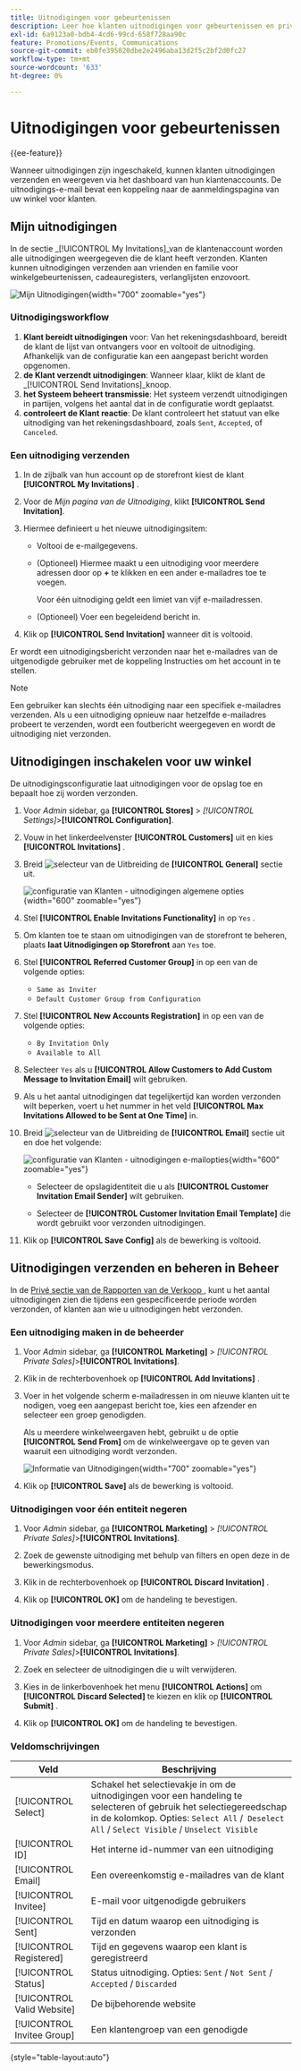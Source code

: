 ```yaml
---
title: Uitnodigingen voor gebeurtenissen
description: Leer hoe klanten uitnodigingen voor gebeurtenissen en privé-verkoop kunnen verzenden en bekijken vanaf het dashboard van hun klantenaccounts.
exl-id: 6a9123a0-bdb4-4cd6-99cd-658f728aa90c
feature: Promotions/Events, Communications
source-git-commit: eb0fe395020dbe2e2496aba13d2f5c2bf2d0fc27
workflow-type: tm+mt
source-wordcount: '633'
ht-degree: 0%

---
```


# Uitnodigingen voor gebeurtenissen

{{ee-feature}}

Wanneer uitnodigingen zijn ingeschakeld, kunnen klanten uitnodigingen verzenden en weergeven via het dashboard van hun klantenaccounts. De uitnodigings-e-mail bevat een koppeling naar de aanmeldingspagina van uw winkel voor klanten.

## Mijn uitnodigingen

In de sectie _[!UICONTROL My Invitations]_van de klantenaccount worden alle uitnodigingen weergegeven die de klant heeft verzonden. Klanten kunnen uitnodigingen verzenden aan vrienden en familie voor winkelgebeurtenissen, cadeauregisters, verlanglijsten enzovoort.

![ Mijn Uitnodigingen ](./assets/account-dashboard-my-invitations.png){width="700" zoomable="yes"}

### Uitnodigingsworkflow

1. **Klant bereidt uitnodigingen** voor: Van het rekeningsdashboard, bereidt de klant de lijst van ontvangers voor en voltooit de uitnodiging. Afhankelijk van de configuratie kan een aangepast bericht worden opgenomen.
1. **de Klant verzendt uitnodigingen**: Wanneer klaar, klikt de klant de _[!UICONTROL Send Invitations]_knoop.
1. **het Systeem beheert transmissie**: Het systeem verzendt uitnodigingen in partijen, volgens het aantal dat in de configuratie wordt geplaatst.
1. **controleert de Klant reactie**: De klant controleert het statuut van elke uitnodiging van het rekeningsdashboard, zoals `Sent`, `Accepted`, of `Canceled`.

### Een uitnodiging verzenden

1. In de zijbalk van hun account op de storefront kiest de klant **[!UICONTROL My Invitations]** .

1. Voor de _Mijn pagina van de Uitnodiging_, klikt **[!UICONTROL Send Invitation]**.

1. Hiermee definieert u het nieuwe uitnodigingsitem:

   - Voltooi de e-mailgegevens.

   - (Optioneel) Hiermee maakt u een uitnodiging voor meerdere adressen door op **+** te klikken en een ander e-mailadres toe te voegen.

     Voor één uitnodiging geldt een limiet van vijf e-mailadressen.

   - (Optioneel) Voer een begeleidend bericht in.

1. Klik op **[!UICONTROL Send Invitation]** wanneer dit is voltooid.

Er wordt een uitnodigingsbericht verzonden naar het e-mailadres van de uitgenodigde gebruiker met de koppeling Instructies om het account in te stellen.

>[!NOTE]
>
>Een gebruiker kan slechts één uitnodiging naar een specifiek e-mailadres verzenden. Als u een uitnodiging opnieuw naar hetzelfde e-mailadres probeert te verzenden, wordt een foutbericht weergegeven en wordt de uitnodiging niet verzonden.

## Uitnodigingen inschakelen voor uw winkel

De uitnodigingsconfiguratie laat uitnodigingen voor de opslag toe en bepaalt hoe zij worden verzonden.

1. Voor _Admin_ sidebar, ga **[!UICONTROL Stores]** > _[!UICONTROL Settings]_>**[!UICONTROL Configuration]**.

1. Vouw in het linkerdeelvenster **[!UICONTROL Customers]** uit en kies **[!UICONTROL Invitations]** .

1. Breid ![ selecteur van de Uitbreiding ](../assets/icon-display-expand.png) de **[!UICONTROL General]** sectie uit.

   ![ configuratie van Klanten - uitnodigingen algemene opties ](../configuration-reference/customers/assets/invitations-general.png){width="600" zoomable="yes"}

1. Stel **[!UICONTROL Enable Invitations Functionality]** in op `Yes` .

1. Om klanten toe te staan om uitnodigingen van de storefront te beheren, plaats **laat Uitnodigingen op Storefront** aan `Yes` toe.

1. Stel **[!UICONTROL Referred Customer Group]** in op een van de volgende opties:

   - `Same as Inviter`
   - `Default Customer Group from Configuration`

1. Stel **[!UICONTROL New Accounts Registration]** in op een van de volgende opties:

   - `By Invitation Only`
   - `Available to All`

1. Selecteer `Yes` als u **[!UICONTROL Allow Customers to Add Custom Message to Invitation Email]** wilt gebruiken.

1. Als u het aantal uitnodigingen dat tegelijkertijd kan worden verzonden wilt beperken, voert u het nummer in het veld **[!UICONTROL Max Invitations Allowed to be Sent at One Time]** in.

1. Breid ![ selecteur van de Uitbreiding ](../assets/icon-display-expand.png) de **[!UICONTROL Email]** sectie uit en doe het volgende:

   ![ configuratie van Klanten - uitnodigingen e-mailopties ](../configuration-reference/customers/assets/invitations-email.png){width="600" zoomable="yes"}

   - Selecteer de opslagidentiteit die u als **[!UICONTROL Customer Invitation Email Sender]** wilt gebruiken.

   - Selecteer de **[!UICONTROL Customer Invitation Email Template]** die wordt gebruikt voor verzonden uitnodigingen.

1. Klik op **[!UICONTROL Save Config]** als de bewerking is voltooid.

## Uitnodigingen verzenden en beheren in Beheer

In de [ Privé sectie van de Rapporten van de Verkoop ](../getting-started/private-sales-reports.md), kunt u het aantal uitnodigingen zien die tijdens een gespecificeerde periode worden verzonden, of klanten aan wie u uitnodigingen hebt verzonden.

### Een uitnodiging maken in de beheerder

1. Voor _Admin_ sidebar, ga **[!UICONTROL Marketing]** > _[!UICONTROL Private Sales]_>**[!UICONTROL Invitations]**.

1. Klik in de rechterbovenhoek op **[!UICONTROL Add Invitations]** .

1. Voer in het volgende scherm e-mailadressen in om nieuwe klanten uit te nodigen, voeg een aangepast bericht toe, kies een afzender en selecteer een groep genodigden.

   Als u meerdere winkelweergaven hebt, gebruikt u de optie **[!UICONTROL Send From]** om de winkelweergave op te geven van waaruit een uitnodiging wordt verzonden.

   ![ Informatie van Uitnodigingen ](./assets/create-invitation-page.png){width="700" zoomable="yes"}

1. Klik op **[!UICONTROL Save]** als de bewerking is voltooid.

### Uitnodigingen voor één entiteit negeren

1. Voor _Admin_ sidebar, ga **[!UICONTROL Marketing]** > _[!UICONTROL Private Sales]_>**[!UICONTROL Invitations]**.

1. Zoek de gewenste uitnodiging met behulp van filters en open deze in de bewerkingsmodus.

1. Klik in de rechterbovenhoek op **[!UICONTROL Discard Invitation]** .

1. Klik op **[!UICONTROL OK]** om de handeling te bevestigen.

### Uitnodigingen voor meerdere entiteiten negeren

1. Voor _Admin_ sidebar, ga **[!UICONTROL Marketing]** > _[!UICONTROL Private Sales]_>**[!UICONTROL Invitations]**.

1. Zoek en selecteer de uitnodigingen die u wilt verwijderen.

1. Kies in de linkerbovenhoek het menu **[!UICONTROL Actions]** om **[!UICONTROL Discard Selected]** te kiezen en klik op **[!UICONTROL Submit]** .

1. Klik op **[!UICONTROL OK]** om de handeling te bevestigen.

### Veldomschrijvingen

| Veld | Beschrijving |
|--- |--- |
| [!UICONTROL Select] | Schakel het selectievakje in om de uitnodigingen voor een handeling te selecteren of gebruik het selectiegereedschap in de kolomkop. Opties: `Select All` /` Deselect All` / `Select Visible` / `Unselect Visible` |
| [!UICONTROL ID] | Het interne id-nummer van een uitnodiging |
| [!UICONTROL Email] | Een overeenkomstig e-mailadres van de klant |
| [!UICONTROL Invitee] | E-mail voor uitgenodigde gebruikers |
| [!UICONTROL Sent] | Tijd en datum waarop een uitnodiging is verzonden |
| [!UICONTROL Registered] | Tijd en gegevens waarop een klant is geregistreerd |
| [!UICONTROL Status] | Status uitnodiging. Opties: `Sent` / `Not Sent` / `Accepted` / `Discarded` |
| [!UICONTROL Valid Website] | De bijbehorende website |
| [!UICONTROL Invitee Group] | Een klantengroep van een genodigde |

{style="table-layout:auto"}
